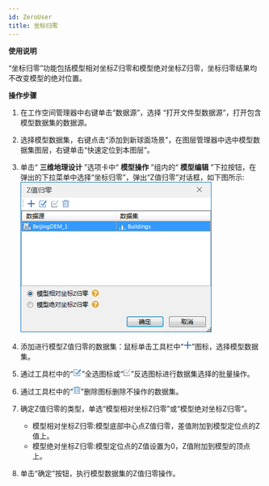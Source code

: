```yaml
---
id: ZeroUser
title: 坐标归零
---
```

**使用说明**

“坐标归零”功能包括模型相对坐标Z归零和模型绝对坐标Z归零，坐标归零结果均不改变模型的绝对位置。

**操作步骤**

  1. 在工作空间管理器中右键单击“数据源”，选择 “打开文件型数据源”，打开包含模型数据集的数据源。
  2. 选择模型数据集，右键点击“添加到新球面场景”，在图层管理器中选中模型数据集图层，右键单击“快速定位到本图层”。
  3. 单击“ **三维地理设计** ”选项卡中“ **模型操作** ”组内的“ **模型编辑** ”下拉按钮，在弹出的下拉菜单中选择“坐标归零”，弹出“Z值归零”对话框，如下图所示:  
![图："Z值归零"对话框  ](../img/ZeroUser_Dialog.png)    

  4. 添加进行模型Z值归零的数据集：鼠标单击工具栏中“![](../img/flag_add180515.png)”图标，选择模型数据集。
  5. 通过工具栏中的“![](../img/flag_choose180515.png)”全选图标或“![](../img/flag_nochoose180515.png)”反选图标进行数据集选择的批量操作。
  6. 通过工具栏中的“![](../img/flag_delete180515.png)”删除图标删除不操作的数据集。
  7. 确定Z值归零的类型，单选“模型相对坐标Z归零”或“模型绝对坐标Z归零”。 
       * 模型相对坐标Z归零:模型底部中心点Z值归零，差值附加到模型定位点的Z值上。
       * 模型绝对坐标Z归零:模型定位点的Z值设置为0，Z值附加到模型的顶点上。
  8. 单击“确定”按钮，执行模型数据集的Z值归零操作。

 

